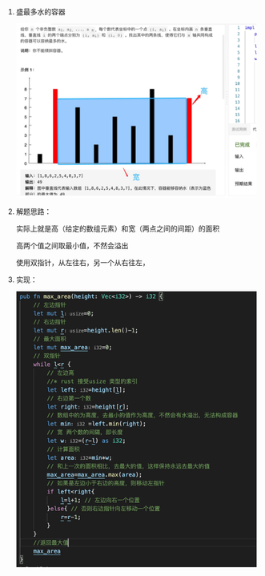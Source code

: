 1. 盛最多水的容器

   ![avatar](../../assets/area.jpg)

2. 解题思路：

   实际上就是高（给定的数组元素）和宽（两点之间的间距）的面积

   高两个值之间取最小值，不然会溢出

   使用双指针，从左往右，另一个从右往左，

3. 实现：

   ![avatar](../../assets/max-area.jpg)